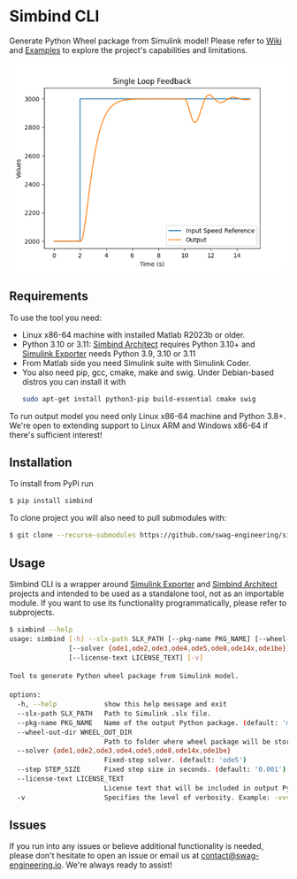 # Simbind CLI

Generate Python Wheel package from Simulink model! Please refer
to [Wiki](https://github.com/swag-engineering/simbind-cli/wiki/Motivation)
and [Examples](https://github.com/swag-engineering/simbind-cli/tree/master/examples) to explore the project's
capabilities and limitations.

![Single Loop Feedback](examples/SingleLoopFeedback/SingleLoopFeedback.png)

## Requirements

To use the tool you need:

- Linux x86-64 machine with installed Matlab R2023b or older.
- Python 3.10 or 3.11: [Simbind Architect](https://github.com/swag-engineering/simbind-architect#Requirements) requires
  Python 3.10+ and [Simulink Exporter](https://github.com/swag-engineering/simulink-exporter#Requirements) needs Python
  3.9, 3.10 or 3.11
- From Matlab side you need Simulink suite with Simulink Coder.
- You also need pip, gcc, cmake, make and swig. Under Debian-based distros you can install it with
  ```bash
  sudo apt-get install python3-pip build-essential cmake swig
  ```

To run output model you need only Linux x86-64 machine and Python 3.8+. We're open to extending support to Linux ARM and
Windows x86-64 if there's sufficient interest!

## Installation

To install from PyPi run

```bash
$ pip install simbind 
```

To clone project you will also need to pull submodules with:

```bash
$ git clone --recurse-submodules https://github.com/swag-engineering/simbind-cli.git
```

## Usage

Simbind CLI is a wrapper around [Simulink Exporter](https://github.com/swag-engineering/simulink-exporter)
and [Simbind Architect](https://github.com/swag-engineering/simbind-architect) projects and intended to be used as a
standalone tool, not as an importable module. If you want to use its functionality programmatically, please refer to
subprojects.

```bash
$ simbind --help
usage: simbind [-h] --slx-path SLX_PATH [--pkg-name PKG_NAME] [--wheel-out-dir WHEEL_OUT_DIR]
               [--solver {ode1,ode2,ode3,ode4,ode5,ode8,ode14x,ode1be}] [--step STEP_SIZE]
               [--license-text LICENSE_TEXT] [-v]

Tool to generate Python wheel package from Simulink model.

options:
  -h, --help            show this help message and exit
  --slx-path SLX_PATH   Path to Simulink .slx file.
  --pkg-name PKG_NAME   Name of the output Python package. (default: 'model')
  --wheel-out-dir WHEEL_OUT_DIR
                        Path to folder where wheel package will be stored. (default: '.')
  --solver {ode1,ode2,ode3,ode4,ode5,ode8,ode14x,ode1be}
                        Fixed-step solver. (default: 'ode5')
  --step STEP_SIZE      Fixed step size in seconds. (default: '0.001')
  --license-text LICENSE_TEXT
                        License text that will be included in output Python wheel package. (default: '')
  -v                    Specifies the level of verbosity. Example: -vvv
```

## Issues

If you run into any issues or believe additional functionality is needed, please don't hesitate to open an issue or
email us at contact@swag-engineering.io. We're always ready to assist!